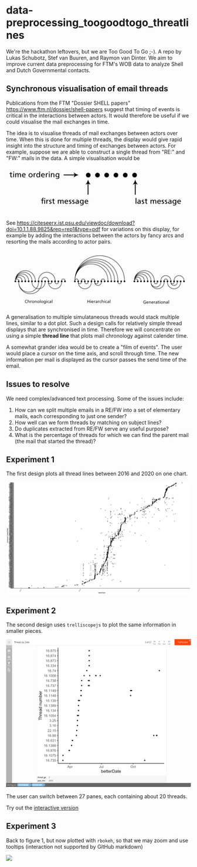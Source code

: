 # data-preprocessing_toogoodtogo_threatlines
We're the hackathon leftovers, but we are Too Good To Go ;-). A repo by Lukas Schubotz, Stef van Buuren, and Raymon van Dinter. We aim to improve current data preprocessing for FTM's WOB data to analyze Shell and Dutch Governmental contacts.


## Synchronous visualisation of email threads

Publications from the FTM "Dossier SHELL papers" <https://www.ftm.nl/dossier/shell-papers> suggest that timing of events is critical in the interactions between actors. It would therefore be useful if we could visualise the mail exchanges in time.

The idea is to visualise threads of mail exchanges between actors over time. When this is done for multiple threads, the display would give rapid insight into the structure and timing of exchanges between actors. For example, suppose we are able to construct a single thread from "RE:" and "FW:" mails in the data. A simple visualisation would be 

![](figures/simple.png)

See <https://citeseerx.ist.psu.edu/viewdoc/download?doi=10.1.1.88.9825&rep=rep1&type=pdf> for variations on this display, for example by adding the interactions between the actors by fancy arcs and resorting the mails according to actor pairs.

![](figures/complex.png)

A generalisation to multiple simulataneous threads would stack multiple lines, similar to a dot plot. Such a design calls for relatively simple thread displays that are synchronised in time. Therefore we will concentrate on using a simple **thread line** that plots mail chronology against calender time. 

A somewhat grander idea would be to create a "film of events". The user would place a cursor on the time axis, and scroll through time. The new information per mail is displayed as the cursor passes the send time of the email. 

## Issues to resolve

We need complex/advanced text processing. Some of the issues include:

1. How can we split multiple emails in a RE/FW into a set of elementary mails, each corresponding to just one sender?
2. How well can we form threads by matching on subject lines?
3. Do duplicates extracted from RE/FW serve any useful purpose?
4. What is the percentage of threads for which we can find the parent mail (the mail that started the thread)?

## Experiment 1

The first design plots all thread lines between 2016 and 2020 on one chart.

![](figures/threadlines_1.svg)


## Experiment 2

The second design uses `trelliscopejs` to plot the same information in smaller pieces.

![](figures/trelliscope.png)

The user can switch between 27 panes, each containing about 20 threads. 

Try out the [interactive version](https://asreview-ftm-hackathon.github.io/data-preprocessing_toogoodtogo_threatlines/dotplot2/#display=Thread_by_Date&nrow=1&ncol=1&arr=row&pg=1&labels=thread_gp&sort=thread_gp;asc&filter=&sidebar=&fv=)

## Experiment 3

Back to figure 1, but now plotted with `rbokeh`, so that we may zoom and use tooltips (interaction not supported by GitHub markdown)

![](figures/rbokeh.png)

